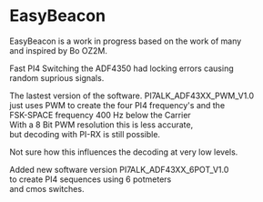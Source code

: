 # EasyBeacon

EasyBeacon is a work in progress based on the work of many\
and inspired by Bo OZ2M.

Fast PI4 Switching the ADF4350 had locking errors causing\
random suprious signals. 

The lastest version of the software. PI7ALK_ADF43XX_PWM_V1.0\
just uses PWM to create the four PI4 frequency's and the\
FSK-SPACE frequency 400 Hz below the Carrier\
With a 8 Bit PWM resolution this is less accurate,\
but decoding with PI-RX is still possible.

Not sure how this influences the decoding at very low levels.

Added new software version PI7ALK_ADF43XX_6POT_V1.0\
to create PI4 sequences using 6 potmeters\
and cmos switches.

